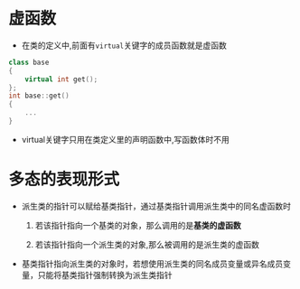 # 虚函数

* 在类的定义中,前面有`virtual`关键字的成员函数就是虚函数

```cpp
class base
{
    virtual int get();
};
int base::get()
{
    ...
}
```

* virtual关键字只用在类定义里的声明函数中,写函数体时不用

# 多态的表现形式
* 派生类的指针可以赋给基类指针，通过基类指针调用派生类中的同名虚函数时
    1. 若该指针指向一个基类的对象，那么调用的是**基类的虚函数**
    
    2. 若该指针指向一个派生类的对象,那么被调用的是派生类的虚函数

* 基类指针指向派生类的对象时，若想使用派生类的同名成员变量或异名成员变量，只能将基类指针强制转换为派生类指针
